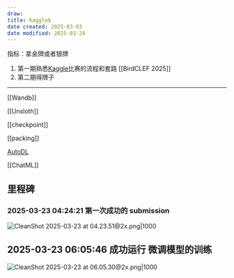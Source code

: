 ```yaml
---
draw:
title: Kaggle$
date created: 2025-03-03
date modified: 2025-03-24
---
```


指标：拿金牌或者银牌

1. 第一期熟悉[Kaggle](Kaggle.md)比赛的流程和套路 [[BirdCLEF 2025]]
2. 第二期得牌子

___

[[Wandb]]

[[Unsloth]]

[[checkpoint]]

[[packing]]

[AutoDL](AutoDL.md)

[[ChatML]]

## 里程碑

### 2025-03-23 04:24:21 第一次成功的 submission

![CleanShot 2025-03-23 at 04.23.51@2x.png|1000](https://imagehosting4picgo.oss-cn-beijing.aliyuncs.com/imagehosting/fix-dir%2Fmedia%2Fmedia_cNRcZQsIic%2F2025%2F03%2F23%2F04-24-08-f3f07516c16d855c5e0762f174a2b58c-CleanShot%202025-03-23%20at%2004.23.51-2x-66850c.png)

## 2025-03-23 06:05:46 成功运行 微调模型的训练

![CleanShot 2025-03-23 at 06.05.30@2x.png|1000](https://imagehosting4picgo.oss-cn-beijing.aliyuncs.com/imagehosting/fix-dir%2Fmedia%2Fmedia_D9UtwUPquI%2F2025%2F03%2F23%2F06-05-48-05c3c33040210c1aefeb38819fbdb4b4-CleanShot%202025-03-23%20at%2006.05.30-2x-50aca8.png)
